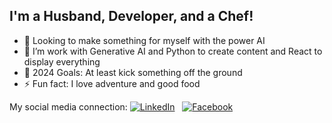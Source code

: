 <!-- <p align="center">
<img src="./src/loop space.webp"></img>
</p> -->

## I'm a Husband, Developer, and a Chef!
- 🔭 Looking to make something for myself with the power AI
- 🌱 I’m work with Generative AI and Python to create content and React to display everything
- 🥅 2024 Goals: At least kick something off the ground
- ⚡ Fun fact: I love adventure and good food

My social media connection:
  <a href="https://www.linkedin.com/in/mrjohndao/" ><img src="https://img.shields.io/badge/LinkedIn-%230077B5.svg?&style=flat-square&logo=linkedin&logoColor=white" alt="LinkedIn"></a> &nbsp; 
<a href="https://www.facebook.com/John.dao95" ><img src="https://img.shields.io/badge/Facebook-%231877F2.svg?&style=flat-square&logo=facebook&logoColor=white" alt="Facebook"></a>  <br>
